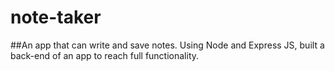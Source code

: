 # note-taker

##An app that can write and save notes. Using Node and Express JS, built a back-end of an app to reach full functionality.
